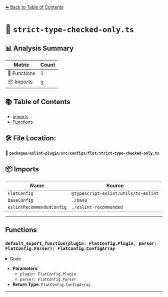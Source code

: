 [⬅️ Back to Table of Contents](../../../../../index.md)

# 📄 `strict-type-checked-only.ts`

## 📊 Analysis Summary

| Metric | Count |
|--------|-------|
| 🔧 Functions | 1 |
| 📦 Imports | 3 |

## 📚 Table of Contents

- [Imports](#imports)
- [Functions](#functions)

## 🛠️ File Location:
📂 **`packages/eslint-plugin/src/configs/flat/strict-type-checked-only.ts`**

## 📦 Imports

| Name | Source |
|------|--------|
| `FlatConfig` | `@typescript-eslint/utils/ts-eslint` |
| `baseConfig` | `./base` |
| `eslintRecommendedConfig` | `./eslint-recommended` |


---

## Functions

### `default_export_function(plugin: FlatConfig.Plugin, parser: FlatConfig.Parser): FlatConfig.ConfigArray`

<details><summary>Code</summary>

```ts
(
  plugin: FlatConfig.Plugin,
  parser: FlatConfig.Parser,
): FlatConfig.ConfigArray => [
  baseConfig(plugin, parser),
  eslintRecommendedConfig(plugin, parser),
  {
    name: 'typescript-eslint/strict-type-checked-only',
    rules: {
      '@typescript-eslint/await-thenable': 'error',
      '@typescript-eslint/no-array-delete': 'error',
      '@typescript-eslint/no-base-to-string': 'error',
      '@typescript-eslint/no-confusing-void-expression': 'error',
      '@typescript-eslint/no-deprecated': 'error',
      '@typescript-eslint/no-duplicate-type-constituents': 'error',
      '@typescript-eslint/no-floating-promises': 'error',
      '@typescript-eslint/no-for-in-array': 'error',
      'no-implied-eval': 'off',
      '@typescript-eslint/no-implied-eval': 'error',
      '@typescript-eslint/no-meaningless-void-operator': 'error',
      '@typescript-eslint/no-misused-promises': 'error',
      '@typescript-eslint/no-misused-spread': 'error',
      '@typescript-eslint/no-mixed-enums': 'error',
      '@typescript-eslint/no-redundant-type-constituents': 'error',
      '@typescript-eslint/no-unnecessary-boolean-literal-compare': 'error',
      '@typescript-eslint/no-unnecessary-condition': 'error',
      '@typescript-eslint/no-unnecessary-template-expression': 'error',
      '@typescript-eslint/no-unnecessary-type-arguments': 'error',
      '@typescript-eslint/no-unnecessary-type-assertion': 'error',
      '@typescript-eslint/no-unnecessary-type-parameters': 'error',
      '@typescript-eslint/no-unsafe-argument': 'error',
      '@typescript-eslint/no-unsafe-assignment': 'error',
      '@typescript-eslint/no-unsafe-call': 'error',
      '@typescript-eslint/no-unsafe-enum-comparison': 'error',
      '@typescript-eslint/no-unsafe-member-access': 'error',
      '@typescript-eslint/no-unsafe-return': 'error',
      '@typescript-eslint/no-unsafe-unary-minus': 'error',
      'no-throw-literal': 'off',
      '@typescript-eslint/only-throw-error': 'error',
      'prefer-promise-reject-errors': 'off',
      '@typescript-eslint/prefer-promise-reject-errors': 'error',
      '@typescript-eslint/prefer-reduce-type-parameter': 'error',
      '@typescript-eslint/prefer-return-this-type': 'error',
      '@typescript-eslint/related-getter-setter-pairs': 'error',
      'require-await': 'off',
      '@typescript-eslint/require-await': 'error',
      '@typescript-eslint/restrict-plus-operands': [
        'error',
        {
          allowAny: false,
          allowBoolean: false,
          allowNullish: false,
          allowNumberAndString: false,
          allowRegExp: false,
        },
      ],
      '@typescript-eslint/restrict-template-expressions': [
        'error',
        {
          allowAny: false,
          allowBoolean: false,
          allowNever: false,
          allowNullish: false,
          allowNumber: false,
          allowRegExp: false,
        },
      ],
      'no-return-await': 'off',
      '@typescript-eslint/return-await': [
        'error',
        'error-handling-correctness-only',
      ],
      '@typescript-eslint/unbound-method': 'error',
      '@typescript-eslint/use-unknown-in-catch-callback-variable': 'error',
    },
  },
]
```
</details>

- **Parameters**:
  - `plugin: FlatConfig.Plugin`
  - `parser: FlatConfig.Parser`
- **Return Type**: `FlatConfig.ConfigArray`

---